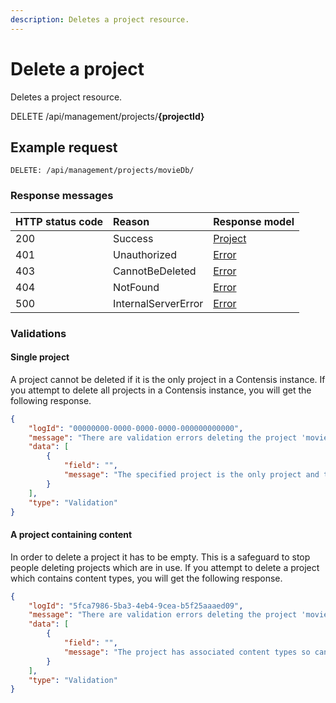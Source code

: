 ```yaml
---
description: Deletes a project resource.
---
```

# Delete a project

Deletes a project resource.

<span class="label label--delete">DELETE</span> /api/management/projects/**{projectId}**

## Example request

```http
DELETE: /api/management/projects/movieDb/
```

### Response messages

| HTTP status code | Reason | Response model |
|:-|:-|:-|
| 200 | Success | [Project](/model/project.md) |
| 401 | Unauthorized | [Error](/key-concepts/errors.md) |
| 403 | CannotBeDeleted | [Error](/key-concepts/errors.md) |
| 404 | NotFound | [Error](/key-concepts/errors.md) |
| 500 | InternalServerError | [Error](/key-concepts/errors.md) |

### Validations

#### Single project

A project cannot be deleted if it is the only project in a Contensis instance. If you attempt to delete all projects in a Contensis instance, you will get the following response.

```json
{
    "logId": "00000000-0000-0000-0000-000000000000",
    "message": "There are validation errors deleting the project 'movieDb'",
    "data": [
        {
            "field": "",
            "message": "The specified project is the only project and therefore cannot be deleted"
        }
    ],
    "type": "Validation"
}
```

#### A project containing content

In order to delete a project it has to be empty. This is a safeguard to stop people deleting projects which are in use. If you attempt to delete a project which contains content types, you will get the following response.

```json
{
    "logId": "5fca7986-5ba3-4eb4-9cea-b5f25aaaed09",
    "message": "There are validation errors deleting the project 'movieDb'",
    "data": [
        {
            "field": "",
            "message": "The project has associated content types so cannot be deleted"
        }
    ],
    "type": "Validation"
}
```
